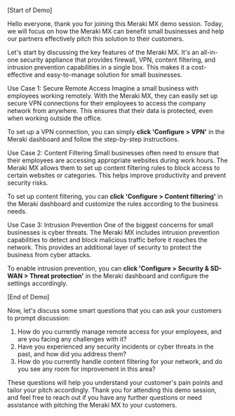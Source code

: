 [Start of Demo]

Hello everyone, thank you for joining this Meraki MX demo session. Today, we will focus on how the Meraki MX can benefit small businesses and help our partners effectively pitch this solution to their customers.

Let's start by discussing the key features of the Meraki MX. It's an all-in-one security appliance that provides firewall, VPN, content filtering, and intrusion prevention capabilities in a single box. This makes it a cost-effective and easy-to-manage solution for small businesses.

Use Case 1: Secure Remote Access
Imagine a small business with employees working remotely. With the Meraki MX, they can easily set up secure VPN connections for their employees to access the company network from anywhere. This ensures that their data is protected, even when working outside the office.

To set up a VPN connection, you can simply **click 'Configure > VPN'** in the Meraki dashboard and follow the step-by-step instructions.

Use Case 2: Content Filtering
Small businesses often need to ensure that their employees are accessing appropriate websites during work hours. The Meraki MX allows them to set up content filtering rules to block access to certain websites or categories. This helps improve productivity and prevent security risks.

To set up content filtering, you can **click 'Configure > Content filtering'** in the Meraki dashboard and customize the rules according to the business needs.

Use Case 3: Intrusion Prevention
One of the biggest concerns for small businesses is cyber threats. The Meraki MX includes intrusion prevention capabilities to detect and block malicious traffic before it reaches the network. This provides an additional layer of security to protect the business from cyber attacks.

To enable intrusion prevention, you can **click 'Configure > Security & SD-WAN > Threat protection'** in the Meraki dashboard and configure the settings accordingly.

[End of Demo]

Now, let's discuss some smart questions that you can ask your customers to prompt discussion:

1. How do you currently manage remote access for your employees, and are you facing any challenges with it?
2. Have you experienced any security incidents or cyber threats in the past, and how did you address them?
3. How do you currently handle content filtering for your network, and do you see any room for improvement in this area?

These questions will help you understand your customer's pain points and tailor your pitch accordingly. Thank you for attending this demo session, and feel free to reach out if you have any further questions or need assistance with pitching the Meraki MX to your customers.